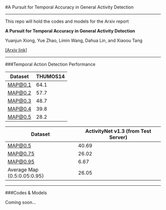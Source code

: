 #A Pursuit for Temporal Accuracy in General Activity Detection

*****

This repo will hold the codes and models for the Arxiv report

> 
**A Pursuit for Temporal Accuracy in General Activity Detection**
>
Yuanjun Xiong, Yue Zhao, Limin Wang, Dahua Lin, and Xiaoou Tang
>

[[Arxiv link]](https://arxiv.org/abs/1703.02716)


***


###Temporal Action Detection Performance


| Dataset  | THUMOS14 |
| ---------|----------|
| MAP@0.1  |    64.1  |
| MAP@0.2  |    57.7  |
| MAP@0.3  |    48.7  |
| MAP@0.4  |    39.8  |
| MAP@0.5  |    28.2  |


| Dataset  | ActivityNet v1.3 (from Test Server) |
| ---------|----------|
| MAP@0.5  |    40.69|
| MAP@0.75 |    26.02|
| MAP@0.95 |    6.67  |
| Average Map (0.5:0.05:0.95)  |    26.05  |


***

###Codes & Models
 
Coming soon...

